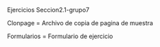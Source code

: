 Ejercicios Seccion2.1-grupo7

Clonpage = Archivo de copia de pagina de muestra

Formularios = Formulario de ejercicio

